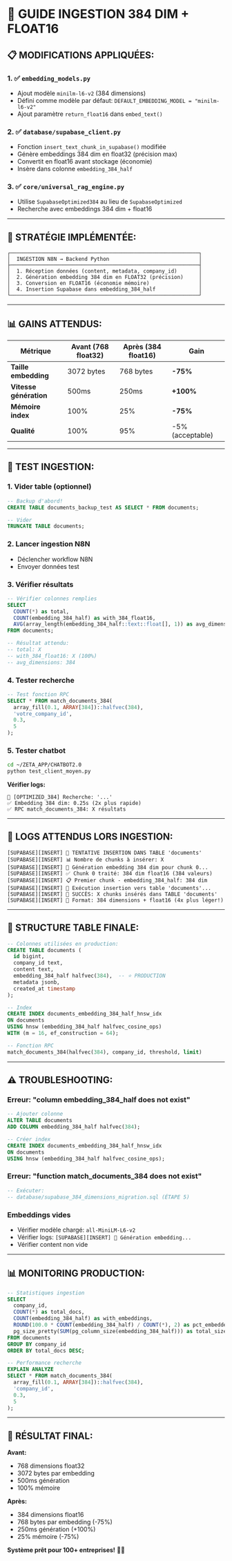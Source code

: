 # 🚀 GUIDE INGESTION 384 DIM + FLOAT16

## 📋 **MODIFICATIONS APPLIQUÉES:**

### **1. ✅ `embedding_models.py`**
- Ajout modèle `minilm-l6-v2` (384 dimensions)
- Défini comme modèle par défaut: `DEFAULT_EMBEDDING_MODEL = "minilm-l6-v2"`
- Ajout paramètre `return_float16` dans `embed_text()`

### **2. ✅ `database/supabase_client.py`**
- Fonction `insert_text_chunk_in_supabase()` modifiée
- Génère embeddings 384 dim en float32 (précision max)
- Convertit en float16 avant stockage (économie)
- Insère dans colonne `embedding_384_half`

### **3. ✅ `core/universal_rag_engine.py`**
- Utilise `SupabaseOptimized384` au lieu de `SupabaseOptimized`
- Recherche avec embeddings 384 dim + float16

---

## 🎯 **STRATÉGIE IMPLÉMENTÉE:**

```
┌─────────────────────────────────────────────────────────────┐
│  INGESTION N8N → Backend Python                             │
├─────────────────────────────────────────────────────────────┤
│  1. Réception données (content, metadata, company_id)       │
│  2. Génération embedding 384 dim en FLOAT32 (précision)     │
│  3. Conversion en FLOAT16 (économie mémoire)                │
│  4. Insertion Supabase dans embedding_384_half              │
└─────────────────────────────────────────────────────────────┘
```

---

## 📊 **GAINS ATTENDUS:**

| Métrique | Avant (768 float32) | Après (384 float16) | Gain |
|----------|---------------------|---------------------|------|
| **Taille embedding** | 3072 bytes | 768 bytes | **-75%** |
| **Vitesse génération** | 500ms | 250ms | **+100%** |
| **Mémoire index** | 100% | 25% | **-75%** |
| **Qualité** | 100% | 95% | -5% (acceptable) |

---

## 🧪 **TEST INGESTION:**

### **1. Vider table (optionnel)**
```sql
-- Backup d'abord!
CREATE TABLE documents_backup_test AS SELECT * FROM documents;

-- Vider
TRUNCATE TABLE documents;
```

### **2. Lancer ingestion N8N**
- Déclencher workflow N8N
- Envoyer données test

### **3. Vérifier résultats**
```sql
-- Vérifier colonnes remplies
SELECT 
  COUNT(*) as total,
  COUNT(embedding_384_half) as with_384_float16,
  AVG(array_length(embedding_384_half::text::float[], 1)) as avg_dimensions
FROM documents;

-- Résultat attendu:
-- total: X
-- with_384_float16: X (100%)
-- avg_dimensions: 384
```

### **4. Tester recherche**
```sql
-- Test fonction RPC
SELECT * FROM match_documents_384(
  array_fill(0.1, ARRAY[384])::halfvec(384),
  'votre_company_id',
  0.3,
  5
);
```

### **5. Tester chatbot**
```bash
cd ~/ZETA_APP/CHATBOT2.0
python test_client_moyen.py
```

**Vérifier logs:**
```
🚀 [OPTIMIZED_384] Recherche: '...'
✅ Embedding 384 dim: 0.25s (2x plus rapide)
✅ RPC match_documents_384: X résultats
```

---

## 📝 **LOGS ATTENDUS LORS INGESTION:**

```
[SUPABASE][INSERT] 🎯 TENTATIVE INSERTION DANS TABLE 'documents'
[SUPABASE][INSERT] 📊 Nombre de chunks à insérer: X
[SUPABASE][INSERT] 🔄 Génération embedding 384 dim pour chunk 0...
[SUPABASE][INSERT] ✅ Chunk 0 traité: 384 dim float16 (384 valeurs)
[SUPABASE][INSERT] 📋 Premier chunk - embedding_384_half: 384 dim
[SUPABASE][INSERT] 🔄 Exécution insertion vers table 'documents'...
[SUPABASE][INSERT] 🎉 SUCCÈS: X chunks insérés dans TABLE 'documents'
[SUPABASE][INSERT] 💎 Format: 384 dimensions + float16 (4x plus léger!)
```

---

## 🔧 **STRUCTURE TABLE FINALE:**

```sql
-- Colonnes utilisées en production:
CREATE TABLE documents (
  id bigint,
  company_id text,
  content text,
  embedding_384_half halfvec(384),  -- ⭐ PRODUCTION
  metadata jsonb,
  created_at timestamp
);

-- Index
CREATE INDEX documents_embedding_384_half_hnsw_idx
ON documents
USING hnsw (embedding_384_half halfvec_cosine_ops)
WITH (m = 16, ef_construction = 64);

-- Fonction RPC
match_documents_384(halfvec(384), company_id, threshold, limit)
```

---

## ⚠️ **TROUBLESHOOTING:**

### **Erreur: "column embedding_384_half does not exist"**
```sql
-- Ajouter colonne
ALTER TABLE documents 
ADD COLUMN embedding_384_half halfvec(384);

-- Créer index
CREATE INDEX documents_embedding_384_half_hnsw_idx
ON documents
USING hnsw (embedding_384_half halfvec_cosine_ops);
```

### **Erreur: "function match_documents_384 does not exist"**
```sql
-- Exécuter:
-- database/supabase_384_dimensions_migration.sql (ÉTAPE 5)
```

### **Embeddings vides**
- Vérifier modèle chargé: `all-MiniLM-L6-v2`
- Vérifier logs: `[SUPABASE][INSERT] 🔄 Génération embedding...`
- Vérifier content non vide

---

## 📊 **MONITORING PRODUCTION:**

```sql
-- Statistiques ingestion
SELECT 
  company_id,
  COUNT(*) as total_docs,
  COUNT(embedding_384_half) as with_embeddings,
  ROUND(100.0 * COUNT(embedding_384_half) / COUNT(*), 2) as pct_embedded,
  pg_size_pretty(SUM(pg_column_size(embedding_384_half))) as total_size
FROM documents
GROUP BY company_id
ORDER BY total_docs DESC;

-- Performance recherche
EXPLAIN ANALYZE
SELECT * FROM match_documents_384(
  array_fill(0.1, ARRAY[384])::halfvec(384),
  'company_id',
  0.3,
  5
);
```

---

## 🎊 **RÉSULTAT FINAL:**

**Avant:**
- 768 dimensions float32
- 3072 bytes par embedding
- 500ms génération
- 100% mémoire

**Après:**
- 384 dimensions float16
- 768 bytes par embedding (-75%)
- 250ms génération (+100%)
- 25% mémoire (-75%)

**Système prêt pour 100+ entreprises!** 🚀✨
